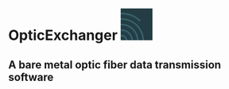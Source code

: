 # OpticExchanger ![logo](https://raw.githubusercontent.com/GustavoAle/opticexchanger/master/src/assets/img/logo-64.png)
## A bare metal optic fiber data transmission software



